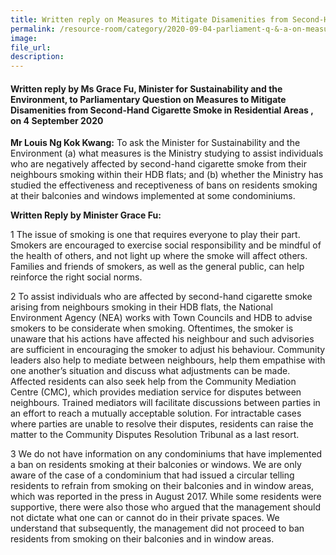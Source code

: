 ```yaml
---  
title: Written reply on Measures to Mitigate Disamenities from Second-Hand Cigarette Smoke in Residential Areas by Ms Grace Fu, Minister for Sustainability and the Environment  
permalink: /resource-room/category/2020-09-04-parliament-q-&-a-on-measures-to-mitigate-disamenities-from-secondhand-cigarette-smoke-in-residential-areas/  
image:  
file_url:  
description:  
---  
```


#### Written reply by Ms Grace Fu, Minister for Sustainability and the Environment, to Parliamentary Question on Measures to Mitigate Disamenities from Second-Hand Cigarette Smoke in Residential Areas , on 4 September 2020  

**Mr Louis Ng Kok Kwang:** To ask the Minister for Sustainability and the Environment (a) what measures is the Ministry studying to assist individuals who are negatively affected by second-hand cigarette smoke from their neighbours smoking within their HDB flats; and (b) whether the Ministry has studied the effectiveness and receptiveness of bans on residents smoking at their balconies and windows implemented at some condominiums.  

**Written Reply by Minister Grace Fu:**  

1 The issue of smoking is one that requires everyone to play their part. Smokers are encouraged to exercise social responsibility and be mindful of the health of others, and not light up where the smoke will affect others. Families and friends of smokers, as well as the general public, can help reinforce the right social norms.  

2 To assist individuals who are affected by second-hand cigarette smoke arising from neighbours smoking in their HDB flats, the National Environment Agency (NEA) works with Town Councils and HDB to advise smokers to be considerate when smoking. Oftentimes, the smoker is unaware that his actions have affected his neighbour and such advisories are sufficient in encouraging the smoker to adjust his behaviour. Community leaders also help to mediate between neighbours, help them empathise with one another’s situation and discuss what adjustments can be made. Affected residents can also seek help from the Community Mediation Centre (CMC), which provides mediation service for disputes between neighbours. Trained mediators will facilitate discussions between parties in an effort to reach a mutually acceptable solution. For intractable cases where parties are unable to resolve their disputes, residents can raise the matter to the Community Disputes Resolution Tribunal as a last resort.  

3 We do not have information on any condominiums that have implemented a ban on residents smoking at their balconies or windows. We are only aware of the case of a condominium that had issued a circular telling residents to refrain from smoking on their balconies and in window areas, which was reported in the press in August 2017. While some residents were supportive, there were also those who argued that the management should not dictate what one can or cannot do in their private spaces. We understand that subsequently, the management did not proceed to ban residents from smoking on their balconies and in window areas.  

